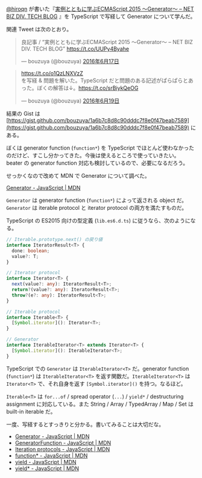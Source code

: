 [@hiroqn](https://twitter.com/hiroqn) が書いた『[実例とともに学ぶECMAScript 2015 〜Generator〜 – NET BIZ DIV. TECH BLOG](https://tech.recruit-mp.co.jp/front-end/post-10358/) 』を TypeScript で写経して Generator について学んだ。

関連 Tweet は次のとおり。

<blockquote class="twitter-tweet" data-lang="ja"><p lang="ja" dir="ltr">良記事 / “実例とともに学ぶECMAScript 2015 〜Generator〜 – NET BIZ DIV. TECH BLOG” <a href="https://t.co/UUPy4Byahe">https://t.co/UUPy4Byahe</a></p>&mdash; bouzuya (@bouzuya) <a href="https://twitter.com/bouzuya/status/743620997949984768">2016年6月17日</a></blockquote>
<script async src="//platform.twitter.com/widgets.js" charset="utf-8"></script>

<blockquote class="twitter-tweet" data-lang="ja"><p lang="ja" dir="ltr"><a href="https://t.co/o1QzLNXVzZ">https://t.co/o1QzLNXVzZ</a><br>を写経 &amp; 問題を解いた。TypeScript だと問題のある記述がぱらぱらとあった。ぼくの解答は↓。<a href="https://t.co/srBiykQeOG">https://t.co/srBiykQeOG</a></p>&mdash; bouzuya (@bouzuya) <a href="https://twitter.com/bouzuya/status/744408534465470467">2016年6月19日</a></blockquote>
<script async src="//platform.twitter.com/widgets.js" charset="utf-8"></script>

結果の Gist は [https://gist.github.com/bouzuya/1a6b7c8d8c90dddc7f8e0f47beab7589](https://gist.github.com/bouzuya/1a6b7c8d8c90dddc7f8e0f47beab7589) にある。

ぼくは generator function (`function*`) を TypeScript でほとんど使わなかったのだけど、すこし分かってきた。今後は使えるところで使っていきたい。 beater の generator function 対応も検討しているので、必要になるだろう。

せっかくなので改めて MDN で Generator について調べた。

[Generator - JavaScript | MDN](https://developer.mozilla.org/en-US/docs/Web/JavaScript/Reference/Global_Objects/Generator)

`Generator` は generator function (`function*`) によって返される object だ。`Generator` は iterable protocol と iterator protocol の両方を満たすものだ。

TypeScript の ES2015 向けの型定義 (`lib.es6.d.ts`) に従うなら、次のようになる。

```ts
// Iterable.prototype.next() の戻り値
interface IteratorResult<T> {
  done: boolean;
  value?: T;
}

// Iterator protocol
interface Iterator<T> {
  next(value?: any): IteratorResult<T>;
  return?(value?: any): IteratorResult<T>;
  throw?(e?: any): IteratorResult<T>;
}

// Iterable protocol
interface Iterable<T> {
  [Symbol.iterator](): Iterator<T>;
}

// Generator
interface IterableIterator<T> extends Iterator<T> {
  [Symbol.iterator](): IterableIterator<T>;
}
```

TypeScript での `Generator` は `IterableIterator<T>` だ。generator function (`function*`) は `IterableIterator<T>` を返す関数だ。`IterableIterator<T>` は `Iterator<T>` で、それ自身を返す `[Symbol.iterator]()` を持つ。なるほど。

`Iterable<T>` は `for...of` / spread operator (`...`) / `yield*` / destructuring assignment に対応している。また String / Array / TypedArray / Map / Set は built-in iterable だ。

一度、写経するとすっきりと分かる。書いてみることは大切だな。

- [Generator - JavaScript | MDN](https://developer.mozilla.org/en-US/docs/Web/JavaScript/Reference/Global_Objects/Generator)
- [GeneratorFunction - JavaScript | MDN](https://developer.mozilla.org/en-US/docs/Web/JavaScript/Reference/Global_Objects/GeneratorFunction)
- [Iteration protocols - JavaScript | MDN](https://developer.mozilla.org/en/docs/Web/JavaScript/Reference/Iteration_protocols)
- [function* - JavaScript | MDN](https://developer.mozilla.org/en-US/docs/Web/JavaScript/Reference/Statements/function*)
- [yield - JavaScript | MDN](https://developer.mozilla.org/en-US/docs/Web/JavaScript/Reference/Operators/yield)
- [yield* - JavaScript | MDN](https://developer.mozilla.org/en-US/docs/Web/JavaScript/Reference/Operators/yield*)
